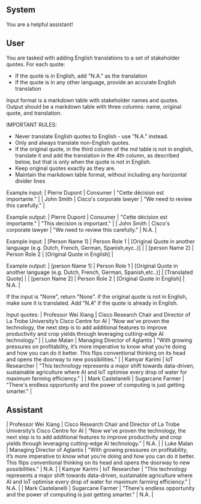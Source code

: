 ## System

You are a helpful assistant!

## User


You are tasked with adding English translations to a set of stakeholder quotes. For each quote:
- If the quote is in English, add "N.A." as the translation
- If the quote is in any other language, provide an accurate English translation

Input format is a markdown table with stakeholder names and quotes.
Output should be a markdown table with three columns: name, original quote, and translation.

IMPORTANT RULES:
- Never translate English quotes to English - use "N.A." instead.
- Only and always translate non-English quotes.
- If the original quote, in the third column of the md table is not in english, translate it and add the translation in the 4th column, as described below, but that is only when the quote is not in English.
- Keep original quotes exactly as they are.
- Maintain the markdown table format, without including any horizontal divider lines

Example input:
| Pierre Dupont | Consumer | "Cette décision est importante." |
| John Smith | Cisco's corporate lawyer | "We need to review this carefully." |

Example output:
| Pierre Dupont | Consumer | "Cette décision est importante." | "This decision is important." |
| John Smith | Cisco's corporate lawyer | "We need to review this carefully." | N.A. |

Example input:
| [Person Name 1] | Person Role 1 | [Original Quote in another language (e.g. Dutch, French, German, Spanish,eyc..)] |
| [person Name 2] | Person Role 2 | [Original Quote in English] |

Example output:
| [person Name 1] | Person Role 1 | [Original Quote in another language (e.g. Dutch, French, German, Spanish,etc..)] | [Translated Quote] |
| [person Name 2] | Person Role 2 | [Original Quote in English] | N.A. |

If the input is "None", return "None". if the original quote is not in English, make sure it is translated. Add "N.A" if the quote is already in English.

Input quotes:
| Professor Wei Xiang | Cisco Research Chair and Director of La Trobe University’s Cisco Centre for AI | “Now we've proven the technology, the next step is to add additional features to improve productivity and crop yields through leveraging cutting-edge AI technology.” |
| Luke Malan | Managing Director of Aglantis | "With growing pressures on profitability, it’s more imperative to know what you’re doing and how you can do it better. This flips conventional thinking on its head and opens the doorway to new possibilities." |
| Kamyar Karimi | IoT Researcher | "This technology represents a major shift towards data-driven, sustainable agriculture where AI and IoT optimise every drop of water for maximum farming efficiency." |
| Mark Castelanelli | Sugarcane Farmer | "There's endless opportunity and the power of computing is just getting smarter." |
        

## Assistant

| Professor Wei Xiang | Cisco Research Chair and Director of La Trobe University’s Cisco Centre for AI | “Now we've proven the technology, the next step is to add additional features to improve productivity and crop yields through leveraging cutting-edge AI technology.” | N.A. |
| Luke Malan | Managing Director of Aglantis | "With growing pressures on profitability, it’s more imperative to know what you’re doing and how you can do it better. This flips conventional thinking on its head and opens the doorway to new possibilities." | N.A. |
| Kamyar Karimi | IoT Researcher | "This technology represents a major shift towards data-driven, sustainable agriculture where AI and IoT optimise every drop of water for maximum farming efficiency." | N.A. |
| Mark Castelanelli | Sugarcane Farmer | "There's endless opportunity and the power of computing is just getting smarter." | N.A. |

